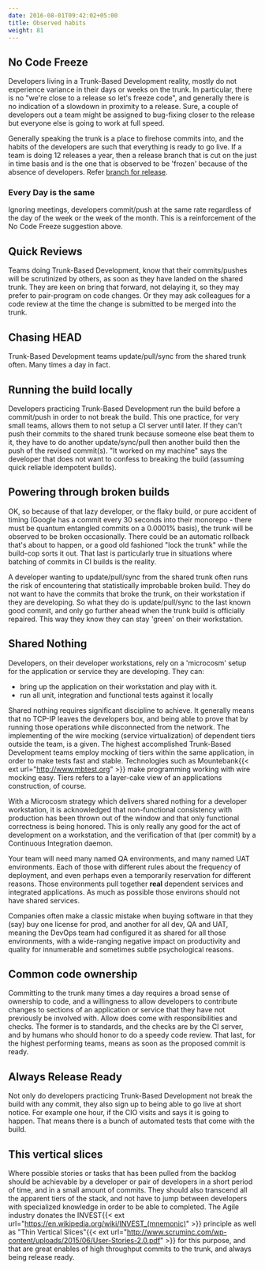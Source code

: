 ```yaml
---
date: 2016-08-01T09:42:02+05:00
title: Observed habits
weight: 81
---
```


## No Code Freeze

Developers living in a Trunk-Based Development reality, mostly do not experience variance in their days or weeks on the 
trunk. In particular, there is no "we're close to a release so let's freeze code", and generally there is no indication 
of a slowdown in proximity to a release.  Sure, a couple of developers out a team might be assigned to bug-fixing closer
to the release but everyone else is going to work at full speed. 

Generally speaking the trunk is a place to firehose commits into, and the habits of the developers are such that 
everything is ready to go live. If a team is doing 12 releases a year, then a release branch that is cut on the just in time 
basis and is the one that is observed to be 'frozen' because of the absence of developers. Refer [branch for release](/branch-for-release/).

### Every Day is the same

Ignoring meetings, developers commit/push at the same rate regardless of the day of the week or the week of the month. 
This is a reinforcement of the No Code Freeze suggestion above.

## Quick Reviews

Teams doing Trunk-Based Development, know that their commits/pushes will be scrutinized by others, as soon
as they have landed on the shared trunk. They are keen on bring that forward, not delaying it, so they may prefer to 
pair-program on code changes. Or they may ask colleagues for a code review at the time the change is submitted to be 
merged into the trunk.

## Chasing HEAD

Trunk-Based Development teams update/pull/sync from the shared trunk often. Many times a day in fact. 

## Running the build locally

Developers practicing Trunk-Based Development run the build before a commit/push in order to not break the build. 
This one practice, for very small teams, allows them to not setup a CI server until later. If they can't push their 
commits to the shared trunk because someone else beat them to it, they have to do another update/sync/pull then
another build then the push of the revised commit(s). "It worked on my machine" says the developer that does not 
want to confess to breaking the build (assuming quick reliable idempotent builds).

## Powering through broken builds

OK, so because of that lazy developer, or the flaky build, or pure accident of timing (Google has a commit every 30 
seconds into their monorepo - there must be quantum entangled commits on a 0.0001% basis), the trunk will be observed 
to be broken occasionally. There could be an automatic rollback that's about to happen, or a good old fashioned "lock 
the trunk" while the build-cop sorts it out. That last is particularly true in situations where batching of commits in 
CI builds is the reality.

A developer wanting to update/pull/sync from the shared trunk often runs the risk of encountering that 
statistically improbable broken build. They do not want to have the commits that broke the trunk, on their workstation
if they are developing. So what they do is update/pull/sync to the last known good commit, and only go further
ahead when the trunk build is officially repaired. This way they know they can stay 'green' on their workstation.

## Shared Nothing

Developers, on their developer workstations, rely on a 'microcosm' setup for the application or service 
they are developing. They can:

* bring up the application on their workstation and play with it. 
* run all unit, integration and functional tests against it locally

Shared nothing requires significant discipline to achieve. It generally means that no TCP-IP leaves the developers 
box, and being able to prove that by running those operations while disconnected from the network.  The 
implementing of the wire mocking (service virtualization) of dependent tiers outside the team, is a given. The highest 
accomplished Trunk-Based Development teams employ mocking of tiers within the same application, in order to make 
tests fast and stable. Technologies such as Mountebank{{< ext url="http://www.mbtest.org" >}} make 
programming working with wire mocking easy. Tiers refers to a layer-cake view of an applications construction, of course.

With a Microcosm strategy which delivers shared nothing for a developer workstation, it is acknowledged that 
non-functional consistency with production has been thrown out of the window and that only functional correctness
is being honored.  This is only really any good for the act of development on a workstation, and the verification of 
that (per commit) by a Continuous Integration daemon.  

Your team will need many named QA environments, and many named 
UAT environments. Each of those with different rules about the frequency of deployment, and even perhaps even 
a temporarily reservation for different reasons. Those environments pull together **real** dependent services 
and integrated applications. As much as possible those environs should not have shared services. 

Companies often make a classic mistake when buying software in that they (say) buy one license for prod, and another 
for all dev, QA and UAT, meaning the DevOps team had configured it as shared for all those environments, with a 
wide-ranging negative impact on productivity and quality for innumerable and sometimes subtle psychological reasons.

## Common code ownership

Committing to the trunk many times a day requires a broad sense of ownership to code, and a willingness to allow 
developers to contribute changes to sections of an application or service that they have not previously be involved 
with. Allow does come with responsibilities and checks. The former is to standards, and the checks are by the CI server, 
and by humans who should honor to do a speedy code review. That last, for the highest performing teams, means as soon
as the proposed commit is ready.

## Always Release Ready

Not only do developers practicing Trunk-Based Development not break the build with any commit, they also sign up to
being able to go live at short notice. For example one hour, if the CIO visits and says it is going to happen. That
means there is a bunch of automated tests that come with the build.

## This vertical slices

Where possible stories or tasks that has been pulled from the backlog should be achievable by a developer or pair of
developers in a short period of time, and in a small amount of commits. They should also transcend all the apparent 
tiers of the stack, and not have to jump between developers with specialized knowledge in order to be able to 
completed. The Agile industry donates the INVEST{{< ext url="https://en.wikipedia.org/wiki/INVEST_(mnemonic)" >}} principle 
as well as "Thin Vertical Slices"{{< ext url="http://www.scruminc.com/wp-content/uploads/2015/06/User-Stories-2.0.pdf" >}} for this purpose, and that 
are great enables of high throughput commits to the trunk, and always being release ready.
